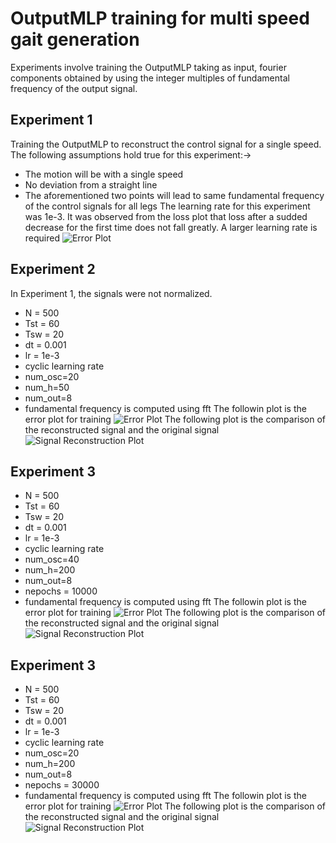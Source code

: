 # OutputMLP training for multi speed gait generation
Experiments involve training the OutputMLP taking as input, fourier components obtained by using the integer multiples of fundamental frequency of the output signal. 
## Experiment 1
Training the OutputMLP to reconstruct the control signal for a single speed.
The following assumptions hold true for this experiment:->
- The motion will be with a single speed
- No deviation from a straight line
- The aforementioned two points will lead to same fundamental frequency of the control signals for all legs
The learning rate for this experiment was 1e-3. 
It was observed from the loss plot that loss after a sudded decrease for the first time does not fall greatly. 
A larger learning rate is required
![Error Plot](../images/training_plot_output_mlp_exp1.png)
## Experiment 2
In Experiment 1, the signals were not normalized. 
- N = 500
- Tst = 60
- Tsw = 20
- dt = 0.001
- lr = 1e-3
- cyclic learning rate
- num\_osc=20
- num\_h=50
- num\_out=8
- fundamental frequency is computed using fft 
The followin plot is the error plot for training
![Error Plot](../images/training_plot_output_mlp_exp2.png)
The following plot is the comparison of the reconstructed signal and the original signal
![Signal Reconstruction Plot](../images/pred_vs_ideal_exp2.png)
## Experiment 3
- N = 500
- Tst = 60
- Tsw = 20
- dt = 0.001
- lr = 1e-3
- cyclic learning rate
- num\_osc=40
- num\_h=200
- num\_out=8
- nepochs = 10000
- fundamental frequency is computed using fft
The followin plot is the error plot for training
![Error Plot](../images/training_plot_output_mlp_exp3.png)
The following plot is the comparison of the reconstructed signal and the original signal
![Signal Reconstruction Plot](../images/pred_vs_ideal_exp3.png)
## Experiment 3
- N = 500 
- Tst = 60
- Tsw = 20
- dt = 0.001
- lr = 1e-3
- cyclic learning rate
- num\_osc=20
- num\_h=200
- num\_out=8
- nepochs = 30000
- fundamental frequency is computed using fft 
The followin plot is the error plot for training
![Error Plot](../images/training_plot_output_mlp_exp4.png)
The following plot is the comparison of the reconstructed signal and the original signal
![Signal Reconstruction Plot](../images/pred_vs_ideal_exp4.png)

